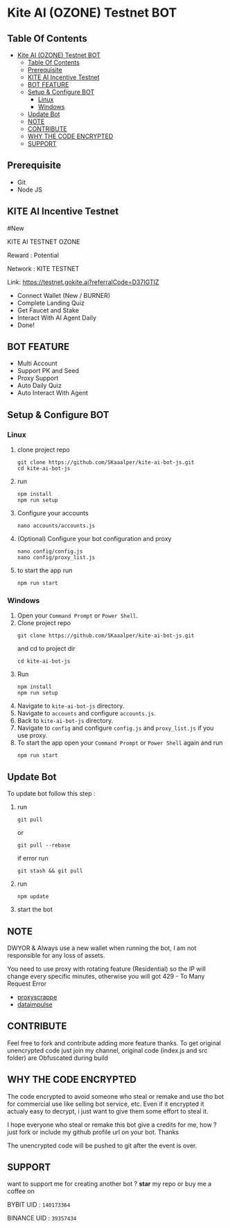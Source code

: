 # Kite AI (OZONE) Testnet BOT

## Table Of Contents
- [Kite AI (OZONE) Testnet BOT](#kite-ai-ozone-testnet-bot)
  - [Table Of Contents](#table-of-contents)
  - [Prerequisite](#prerequisite)
  - [KITE AI Incentive Testnet](#kite-ai-incentive-testnet)
  - [BOT FEATURE](#bot-feature)
  - [Setup \& Configure BOT](#setup--configure-bot)
    - [Linux](#linux)
    - [Windows](#windows)
  - [Update Bot](#update-bot)
  - [NOTE](#note)
  - [CONTRIBUTE](#contribute)
  - [WHY THE CODE ENCRYPTED](#why-the-code-encrypted)
  - [SUPPORT](#support)

## Prerequisite
- Git
- Node JS

## KITE AI Incentive Testnet
#New

KITE AI TESTNET OZONE

Reward : Potential

Network : KITE TESTNET

Link:
https://testnet.gokite.ai?referralCode=D37IGTIZ
- Connect Wallet  (New / BURNER)
- Complete Landing Quiz
- Get Faucet and Stake
- Interact With AI Agent Daily
- Done!

## BOT FEATURE

- Multi Account 
- Support PK and Seed
- Proxy Support
- Auto Daily Quiz
- Auto Interact With Agent


## Setup & Configure BOT

### Linux
1. clone project repo
   ```
   git clone https://github.com/SKaaalper/kite-ai-bot-js.git 
   cd kite-ai-bot-js
   ```
2. run
   ```
   npm install
   npm run setup
   ```
3. Configure your accounts
   ```
   nano accounts/accounts.js
   ```
4. (Optional) Configure your bot configuration and proxy
   ```
   nano config/config.js
   nano config/proxy_list.js
   ```
5. to start the app run
   ```
   npm run start
   ```
   
### Windows
1. Open your `Command Prompt` or `Power Shell`.
2. Clone project repo
   ```
   git clone https://github.com/SKaaalper/kite-ai-bot-js.git
   ```
   and cd to project dir
   ```
   cd kite-ai-bot-js
   ```
3. Run 
   ```
   npm install
   npm run setup
   ```
5. Navigate to `kite-ai-bot-js` directory. 
6. Navigate to `accounts` and configure `accounts.js`.
7. Back to `kite-ai-bot-js` directory. 
8. Navigate to `config` and configure `config.js` and `proxy_list.js` if you use proxy.
9. To start the app open your `Command Prompt` or `Power Shell` again and run
    ```
    npm run start
    ```

## Update Bot

To update bot follow this step :
1. run
   ```
   git pull
   ```
   or
   ```
   git pull --rebase
   ```
   if error run
   ```
   git stash && git pull
   ```
2. run
   ```
   npm update
   ```
2. start the bot

## NOTE
DWYOR & Always use a new wallet when running the bot, I am not responsible for any loss of assets.

You need to use proxy with rotating feature (Residential) so the IP will change every specific minutes, otherwise you will got 429 - To Many Request Error
- [proxyscrappe](https://proxyscrape.com/?ref=yzi1n2y)
- [dataimpulse](https://dataimpulse.com/?aff=66393)



## CONTRIBUTE

Feel free to fork and contribute adding more feature thanks. To get original unencrypted code just join my channel, original code (index.js and src folder) are Obfuscated during build

## WHY THE CODE ENCRYPTED

The code encrypted to avoid someone who steal or remake and use tho bot for commercial use like selling bot service, etc. Even if it encrypted it actualy easy to decrypt, i just want to give them some effort to steal it. 

I hope everyone who steal or remake this bot give a credits for me, how ? just fork or include my github profile url on your bot. Thanks

The unencrypted code will be pushed to git after the event is over.

## SUPPORT

want to support me for creating another bot ?
**star** my repo or buy me a coffee on

BYBIT UID : `140173364`

BINANCE UID : `39357434`
